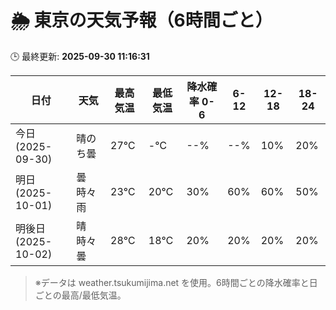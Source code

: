 # 🌦️ 東京の天気予報（6時間ごと）

🕒 最終更新: **2025-09-30 11:16:31**

| 日付 | 天気 | 最高気温 | 最低気温 | 降水確率 0-6 | 6-12 | 12-18 | 18-24 |
|------|------|----------|----------|------------|------|------|------|
| 今日 (2025-09-30) | 晴のち曇 | 27℃ | -℃ | --% | --% | 10% | 20% |
| 明日 (2025-10-01) | 曇時々雨 | 23℃ | 20℃ | 30% | 60% | 60% | 50% |
| 明後日 (2025-10-02) | 晴時々曇 | 28℃ | 18℃ | 20% | 20% | 20% | 20% |

> ※データは weather.tsukumijima.net を使用。6時間ごとの降水確率と日ごとの最高/最低気温。